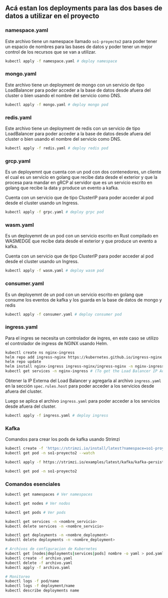## Acá estan los deployments para las dos bases de datos a utilizar en el proyecto

### namespace.yaml

Este archivo tiene un namespace llamado `so1-proyecto2` para poder tener un espacio de nombres para las bases de datos y
poder tener un mejor control de los recursos que se van a utilizar.

```bash
kubectl apply -f namespace.yaml # deploy namespace
```


### mongo.yaml

Este archivo tiene un deployment de mongo con un servicio de tipo LoadBalancer para poder acceder a la base de datos desde afuera del cluster o bien usando el nombre del servicio como DNS.

```bash
kubectl apply -f mongo.yaml # deploy mongo pod
```

### redis.yaml

Este archivo tiene un deployment de redis con un servicio de tipo LoadBalancer para poder acceder a la base de datos desde afuera del cluster o bien usando el nombre del servicio como DNS.

```bash
kubectl apply -f redis.yaml # deploy redis pod
```

### grcp.yaml
Es un deployemnt que cuenta con un pod con dos contenedores, un cliente el cual es un servicio en golang que recibe data desde el exterior y que la procesa para mandar en gRCP al servidor que es un servicio escrito en golang que recibe la data y produce un evento a kafka.

Cuenta con un servicio que de tipo ClusterIP para poder acceder al pod desde el cluster usando un Ingress.

```bash
kubectl apply -f grpc.yaml # deploy grpc pod
```

### wasm.yaml

Es un deployemnt de un pod con un servicio escrito en Rust compilado en WASMEDGE que recibe data desde el exterior y que produce un evento a kafka.

Cuenta con un servicio que de tipo ClusterIP para poder acceder al pod desde el cluster usando un Ingress.

```bash
kubectl apply -f wasm.yaml # deploy wasm pod
```


### consumer.yaml

Es un deployemnt de un pod con un servicio escrito en golang que consume los eventos de kafka y los guarda en la base de datos de mongo y redis

```bash
kubectl apply -f consumer.yaml # deploy consumer pod
```


### ingress.yaml

Para el ingres se necesita un controlador de ingres, en este caso se utilizo el controlador de ingress de NGINX usando Helm.
  
  ```bash
kubectl create ns nginx-ingress
helm repo add ingress-nginx https://kubernetes.github.io/ingress-nginx 
helm repo update 
helm install nginx-ingress ingress-nginx/ingress-nginx -n nginx-ingress
kubectl get services -n nginx-ingress # (To get the Load Balancer IP Address)
  ```

Obtener la IP Externa del Load Balancer y agregarla al archivo `ingress.yaml` en la sección `spec.rules.host` para poder acceder a los servicios desde afuera del cluster.

Luego se aplica el archivo `ingress.yaml` para poder acceder a los servicios desde afuera del cluster.
```bash
kubectl apply -f ingress.yaml # deploy ingress
```

### Kafka

Comandos para crear los pods de kafka usando Strimzi
  
  ```bash
  kubectl create -f 'https://strimzi.io/install/latest?namespace=so1-proyecto2' -n so1-proyecto2
  kubectl get pod -n so1-proyecto2 --watch

  kubectl apply -f https://strimzi.io/examples/latest/kafka/kafka-persistent-single.yaml -n so1-proyecto2

  kubectl get pod -n so1-proyecto2
  ```


### Comandos esenciales

```bash
kubectl get namespaces # Ver namespaces

kubectl get nodes # Ver nodos

kubectl get pods # Ver pods

kubectl get services -n <nombre_servicio>
kubectl delete services -n <nombre_servicio> 

kubectl get deployments -n <nombre_deployment>
kubectl delete deployments -n <nombre_deployment>

# Archivos de configuracion de Kubernetes
kubectl get [nodes|deployments|services|pods] nombre -o yaml > pod.yaml
kubectl create -f archivo.yaml
kubectl delete -f archivo.yaml
kubectl apply -f archivo.yaml

# Monitoreo
kubectl logs -f pod/name
kubectl logs -f deployment/name
kubectl describe deployments name
```